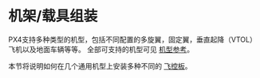 # 机架/载具组装

PX4支持多种类型的机型，包括不同配置的多旋翼，固定翼，垂直起降（VTOL）飞机以及地面车辆等等。 全部可支持的机型可见 [机型参考](../airframes/airframe_reference.md)。

本节将说明如何在几个通用机型上安装多种不同的 [飞控板](../flight_controller/README.md)。